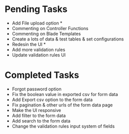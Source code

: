 # Pending Tasks
- Add File upload option *
- Commenting on Controller Functions
- Commenting on Blade Templates
- Create a lots of data & test tables & set configurations
- Redesin the UI *
- Add more validation rules
- Update validation rules UI

# Completed Tasks
- Forgot password option
- Fix the boolean value in exported csv for form data
- Add Export csv option to the form data
- Fix pagination & other urls of the form data page
- Make the UI responsive
- Add filter to the form data
- Add search to the form data
- Change the validation rules input system of fields